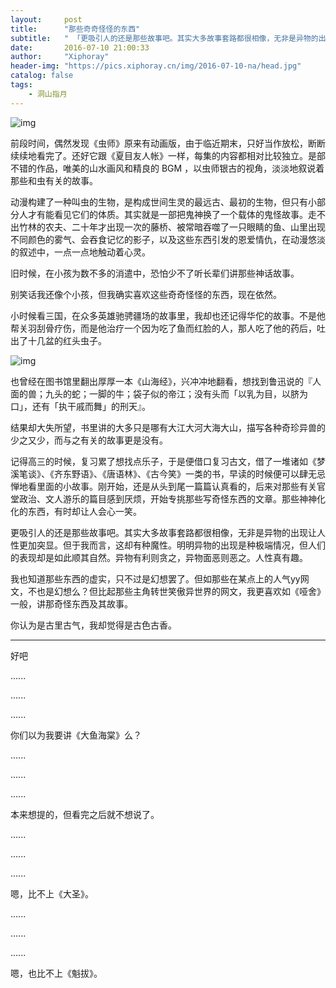 ```yaml
---
layout:     post
title:      "那些奇奇怪怪的东西"
subtitle:   " 「更吸引人的还是那些故事吧。其实大多故事套路都很相像，无非是异物的出现让人性更加突显。」" 
date:       2016-07-10 21:00:33
author:     "Xiphoray"
header-img: "https://pics.xiphoray.cn/img/2016-07-10-na/head.jpg"
catalog: false
tags:     
    - 洞山指月
---
```



![img](https://pics.xiphoray.cn/img/2016-07-10-na/1.jpg)

前段时间，偶然发现《虫师》原来有动画版，由于临近期末，只好当作放松，断断续续地看完了。还好它跟《夏目友人帐》一样，每集的内容都相对比较独立。是部不错的作品，唯美的山水画风和精良的 BGM ，以虫师银古的视角，淡淡地叙说着那些和虫有关的故事。

动漫构建了一种叫虫的生物，是构成世间生灵的最远古、最初的生物，但只有小部分人才有能看见它们的体质。其实就是一部把鬼神换了一个载体的鬼怪故事。走不出竹林的农夫、二十年才出现一次的藤桥、被常暗吞噬了一只眼睛的鱼、山里出现不同颜色的雾气、会吞食记忆的影子，以及这些东西引发的恩爱情仇，在动漫悠淡的叙述中，一点一点地触动着心灵。

旧时候，在小孩为数不多的消遣中，恐怕少不了听长辈们讲那些神话故事。

别笑话我还像个小孩，但我确实喜欢这些奇奇怪怪的东西，现在依然。

小时候看三国，在众多英雄驰骋疆场的故事里，我却也还记得华佗的故事。不是他帮关羽刮骨疗伤，而是他治疗一个因为吃了鱼而红脸的人，那人吃了他的药后，吐出了十几盆的红头虫子。

![img](https://pics.xiphoray.cn/img/2016-07-10-na/2.jpg)

也曾经在图书馆里翻出厚厚一本《山海经》，兴冲冲地翻看，想找到鲁迅说的『人面的兽；九头的蛇；一脚的牛；袋子似的帝江；没有头而「以乳为目，以脐为口」，还有「执干戚而舞」的刑天』。

结果却大失所望，书里讲的大多只是哪有大江大河大海大山，描写各种奇珍异兽的少之又少，而与之有关的故事更是没有。

记得高三的时候，复习累了想找点乐子，于是便借口复习古文，借了一堆诸如《梦溪笔谈》、《齐东野语》、《唐语林》、《古今笑》一类的书，早读的时候便可以肆无忌惮地看里面的小故事。刚开始，还是从头到尾一篇篇认真看的，后来对那些有关官堂政治、文人游乐的篇目感到厌烦，开始专挑那些写奇怪东西的文章。那些神神化化的东西，有时却让人会心一笑。

更吸引人的还是那些故事吧。其实大多故事套路都很相像，无非是异物的出现让人性更加突显。但于我而言，这却有种魔性。明明异物的出现是种极端情况，但人们的表现却是如此顺其自然。异物有利则贪之，异物面恶则恶之。人性真有趣。

我也知道那些东西的虚实，只不过是幻想罢了。但如那些在某点上的人气yy网文，不也是幻想么？但比起那些主角转世笑傲异世界的网文，我更喜欢如《哑舍》一般，讲那奇怪东西及其故事。

你认为是古里古气，我却觉得是古色古香。

-------------

好吧

......

......

......



你们以为我要讲《大鱼海棠》么？

......

......

......

本来想提的，但看完之后就不想说了。

......

......

......

嗯，比不上《大圣》。

......

......

......

嗯，也比不上《魁拔》。
